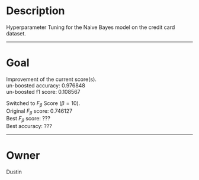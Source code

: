 # Description

Hyperparameter Tuning for the Naive Bayes model on the credit card
dataset.

---

# Goal

Improvement of the current score(s).<br/>
un-boosted accuracy:    0.976848<br/>
un-boosted f1 score:    0.108567<br/>

Switched to $F_\beta$ Score ($\beta = 10$).<br/>
Original $F_\beta$ score:  0.746127<br/>
Best     $F_\beta$ score:  ???<br/>
Best            accuracy:  ???

---

# Owner

Dustin
